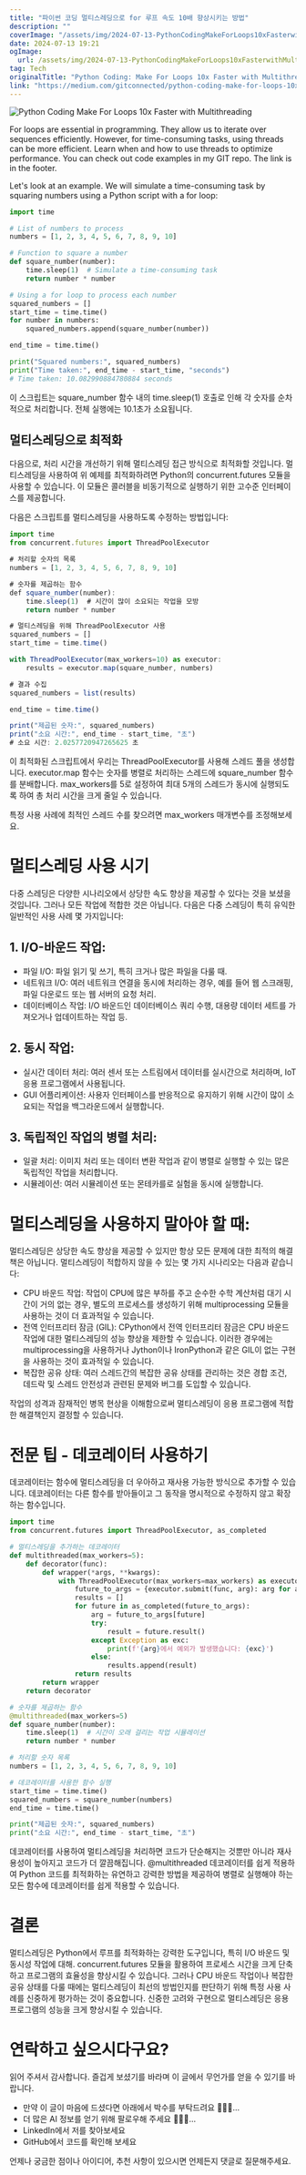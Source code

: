 ```yaml
---
title: "파이썬 코딩 멀티스레딩으로 for 루프 속도 10배 향상시키는 방법"
description: ""
coverImage: "/assets/img/2024-07-13-PythonCodingMakeForLoops10xFasterwithMultithreading_0.png"
date: 2024-07-13 19:21
ogImage: 
  url: /assets/img/2024-07-13-PythonCodingMakeForLoops10xFasterwithMultithreading_0.png
tag: Tech
originalTitle: "Python Coding: Make For Loops 10x Faster with Multithreading"
link: "https://medium.com/gitconnected/python-coding-make-for-loops-10x-faster-with-multithreading-63c3d5c5d9d9"
---
```




![Python Coding Make For Loops 10x Faster with Multithreading](/assets/img/2024-07-13-PythonCodingMakeForLoops10xFasterwithMultithreading_0.png)

For loops are essential in programming. They allow us to iterate over sequences efficiently. However, for time-consuming tasks, using threads can be more efficient. Learn when and how to use threads to optimize performance. You can check out code examples in my GIT repo. The link is in the footer.

Let's look at an example. We will simulate a time-consuming task by squaring numbers using a Python script with a for loop:

```python
import time

# List of numbers to process
numbers = [1, 2, 3, 4, 5, 6, 7, 8, 9, 10]

# Function to square a number
def square_number(number):
    time.sleep(1)  # Simulate a time-consuming task
    return number * number

# Using a for loop to process each number
squared_numbers = []
start_time = time.time()
for number in numbers:
    squared_numbers.append(square_number(number))

end_time = time.time()

print("Squared numbers:", squared_numbers)
print("Time taken:", end_time - start_time, "seconds")
# Time taken: 10.082990884780884 seconds
```


<div class="content-ad"></div>

이 스크립트는 square_number 함수 내의 time.sleep(1) 호출로 인해 각 숫자를 순차적으로 처리합니다. 전체 실행에는 10.1초가 소요됩니다.

## 멀티스레딩으로 최적화

다음으로, 처리 시간을 개선하기 위해 멀티스레딩 접근 방식으로 최적화할 것입니다. 멀티스레딩을 사용하여 위 예제를 최적화하려면 Python의 concurrent.futures 모듈을 사용할 수 있습니다. 이 모듈은 콜러블을 비동기적으로 실행하기 위한 고수준 인터페이스를 제공합니다.

다음은 스크립트를 멀티스레딩을 사용하도록 수정하는 방법입니다:

<div class="content-ad"></div>

```js
import time
from concurrent.futures import ThreadPoolExecutor

# 처리할 숫자의 목록
numbers = [1, 2, 3, 4, 5, 6, 7, 8, 9, 10]

# 숫자를 제곱하는 함수
def square_number(number):
    time.sleep(1)  # 시간이 많이 소요되는 작업을 모방
    return number * number

# 멀티스레딩을 위해 ThreadPoolExecutor 사용
squared_numbers = []
start_time = time.time()

with ThreadPoolExecutor(max_workers=10) as executor:
    results = executor.map(square_number, numbers)

# 결과 수집
squared_numbers = list(results)

end_time = time.time()

print("제곱된 숫자:", squared_numbers)
print("소요 시간:", end_time - start_time, "초")
# 소요 시간: 2.0257720947265625 초
```

이 최적화된 스크립트에서 우리는 ThreadPoolExecutor를 사용해 스레드 풀을 생성합니다. executor.map 함수는 숫자를 병렬로 처리하는 스레드에 square_number 함수를 분배합니다. max_workers를 5로 설정하여 최대 5개의 스레드가 동시에 실행되도록 하여 총 처리 시간을 크게 줄일 수 있습니다.

특정 사용 사례에 최적인 스레드 수를 찾으려면 max_workers 매개변수를 조정해보세요.

# 멀티스레딩 사용 시기


<div class="content-ad"></div>

다중 스레딩은 다양한 시나리오에서 상당한 속도 향상을 제공할 수 있다는 것을 보셨을 것입니다. 그러나 모든 작업에 적합한 것은 아닙니다. 다음은 다중 스레딩이 특히 유익한 일반적인 사용 사례 몇 가지입니다:

## 1. I/O-바운드 작업:

- 파일 I/O: 파일 읽기 및 쓰기, 특히 크거나 많은 파일을 다룰 때.
- 네트워크 I/O: 여러 네트워크 연결을 동시에 처리하는 경우, 예를 들어 웹 스크래핑, 파일 다운로드 또는 웹 서버의 요청 처리.
- 데이터베이스 작업: I/O 바운드인 데이터베이스 쿼리 수행, 대용량 데이터 세트를 가져오거나 업데이트하는 작업 등.

## 2. 동시 작업:

<div class="content-ad"></div>

- 실시간 데이터 처리: 여러 센서 또는 스트림에서 데이터를 실시간으로 처리하며, IoT 응용 프로그램에서 사용됩니다.
- GUI 어플리케이션: 사용자 인터페이스를 반응적으로 유지하기 위해 시간이 많이 소요되는 작업을 백그라운드에서 실행합니다.

## 3. 독립적인 작업의 병렬 처리:

- 일괄 처리: 이미지 처리 또는 데이터 변환 작업과 같이 병렬로 실행할 수 있는 많은 독립적인 작업을 처리합니다.
- 시뮬레이션: 여러 시뮬레이션 또는 몬테카를로 실험을 동시에 실행합니다.

# 멀티스레딩을 사용하지 말아야 할 때:

<div class="content-ad"></div>

멀티스레딩은 상당한 속도 향상을 제공할 수 있지만 항상 모든 문제에 대한 최적의 해결책은 아닙니다. 멀티스레딩이 적합하지 않을 수 있는 몇 가지 시나리오는 다음과 같습니다:

- CPU 바운드 작업: 작업이 CPU에 많은 부하를 주고 순수한 수학 계산처럼 대기 시간이 거의 없는 경우, 별도의 프로세스를 생성하기 위해 multiprocessing 모듈을 사용하는 것이 더 효과적일 수 있습니다.
- 전역 인터프리터 잠금 (GIL): CPython에서 전역 인터프리터 잠금은 CPU 바운드 작업에 대한 멀티스레딩의 성능 향상을 제한할 수 있습니다. 이러한 경우에는 multiprocessing을 사용하거나 Jython이나 IronPython과 같은 GIL이 없는 구현을 사용하는 것이 효과적일 수 있습니다.
- 복잡한 공유 상태: 여러 스레드간의 복잡한 공유 상태를 관리하는 것은 경합 조건, 데드락 및 스레드 안전성과 관련된 문제와 버그를 도입할 수 있습니다.

작업의 성격과 잠재적인 병목 현상을 이해함으로써 멀티스레딩이 응용 프로그램에 적합한 해결책인지 결정할 수 있습니다.

# 전문 팁 - 데코레이터 사용하기

<div class="content-ad"></div>

데코레이터는 함수에 멀티스레딩을 더 우아하고 재사용 가능한 방식으로 추가할 수 있습니다. 데코레이터는 다른 함수를 받아들이고 그 동작을 명시적으로 수정하지 않고 확장하는 함수입니다.

```python
import time
from concurrent.futures import ThreadPoolExecutor, as_completed

# 멀티스레딩을 추가하는 데코레이터
def multithreaded(max_workers=5):
    def decorator(func):
        def wrapper(*args, **kwargs):
            with ThreadPoolExecutor(max_workers=max_workers) as executor:
                future_to_args = {executor.submit(func, arg): arg for arg in args[0]}
                results = []
                for future in as_completed(future_to_args):
                    arg = future_to_args[future]
                    try:
                        result = future.result()
                    except Exception as exc:
                        print(f'{arg}에서 예외가 발생했습니다: {exc}')
                    else:
                        results.append(result)
                return results
        return wrapper
    return decorator

# 숫자를 제곱하는 함수
@multithreaded(max_workers=5)
def square_number(number):
    time.sleep(1)  # 시간이 오래 걸리는 작업 시뮬레이션
    return number * number

# 처리할 숫자 목록
numbers = [1, 2, 3, 4, 5, 6, 7, 8, 9, 10]

# 데코레이터를 사용한 함수 실행
start_time = time.time()
squared_numbers = square_number(numbers)
end_time = time.time()

print("제곱된 숫자:", squared_numbers)
print("소요 시간:", end_time - start_time, "초")
```

데코레이터를 사용하여 멀티스레딩을 처리하면 코드가 단순해지는 것뿐만 아니라 재사용성이 높아지고 코드가 더 깔끔해집니다. @multithreaded 데코레이터를 쉽게 적용하여 Python 코드를 최적화하는 유연하고 강력한 방법을 제공하여 병렬로 실행해야 하는 모든 함수에 데코레이터를 쉽게 적용할 수 있습니다.

# 결론

<div class="content-ad"></div>

멀티스레딩은 Python에서 루프를 최적화하는 강력한 도구입니다, 특히 I/O 바운드 및 동시성 작업에 대해. concurrent.futures 모듈을 활용하여 프로세스 시간을 크게 단축하고 프로그램의 효율성을 향상시킬 수 있습니다. 그러나 CPU 바운드 작업이나 복잡한 공유 상태를 다룰 때에는 멀티스레딩이 최선의 방법인지를 판단하기 위해 특정 사용 사례를 신중하게 평가하는 것이 중요합니다. 신중한 고려와 구현으로 멀티스레딩은 응용 프로그램의 성능을 크게 향상시킬 수 있습니다.

# 연락하고 싶으시다구요?

읽어 주셔서 감사합니다. 즐겁게 보셨기를 바라며 이 글에서 무언가를 얻을 수 있기를 바랍니다.

- 만약 이 글이 마음에 드셨다면 아래에서 박수를 부탁드려요 👏👏👏...
- 더 많은 AI 정보를 얻기 위해 팔로우해 주세요 🤖🤖🤖...
- LinkedIn에서 저를 찾아보세요
- GitHub에서 코드를 확인해 보세요

<div class="content-ad"></div>

언제나 궁금한 점이나 아이디어, 추천 사항이 있으시면 언제든지 댓글로 질문해주세요.